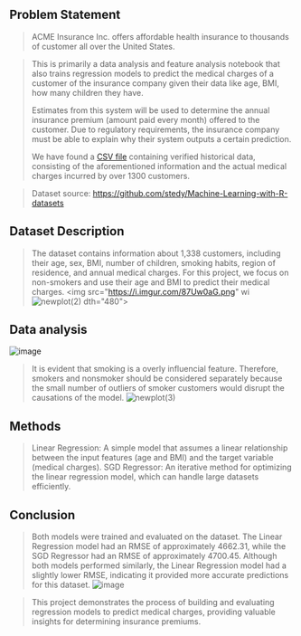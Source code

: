 ## Problem Statement

> ACME Insurance Inc. offers affordable health insurance to thousands of customer all over the United States. 

> This is primarily a data analysis and feature analysis notebook that also trains regression models to predict the medical charges of a customer of the insurance company given their data like age, BMI, how many children they have.
>
> Estimates from this system will be used to determine the annual insurance premium (amount paid every month) offered to the customer. Due to regulatory requirements, the insurance company must be able to explain why their system outputs a certain prediction.
>
> We have found a [CSV file](https://raw.githubusercontent.com/JovianML/opendatasets/master/data/medical-charges.csv) containing verified historical data, consisting of the aforementioned information and the actual medical charges incurred by over 1300 customers.

> Dataset source: https://github.com/stedy/Machine-Learning-with-R-datasets

## Dataset Description
> The dataset contains information about 1,338 customers, including their age, sex, BMI, number of children, smoking habits, region of residence, and annual medical charges. For this project, we focus on non-smokers and use their age and BMI to predict their medical charges.
<img src="https://i.imgur.com/87Uw0aG.png" wi![newplot(2)](https://github.com/user-attachments/assets/e967b4e7-4e59-4157-b1d6-49ed2712b82d)
dth="480">
## Data analysis
![image](https://github.com/user-attachments/assets/d382a289-ccae-4353-b5c5-42085f8f02d7)

> It is evident that smoking is a overly influencial feature. Therefore, smokers and nonsmoker should be considered separately because the small number of outliers of smoker customers would disrupt the causations of the model. 
![newplot(3)](https://github.com/user-attachments/assets/d24519a4-b258-4346-89f1-83013027e8c3)

## Methods
> Linear Regression: A simple model that assumes a linear relationship between the input features (age and BMI) and the target variable (medical charges).
> SGD Regressor: An iterative method for optimizing the linear regression model, which can handle large datasets efficiently.
>
## Conclusion
>Both models were trained and evaluated on the dataset. The Linear Regression model had an RMSE of approximately 4662.31, while the SGD Regressor had an RMSE of approximately 4700.45. Although both models performed similarly, the Linear Regression model had a slightly lower RMSE, indicating it provided more accurate predictions for this dataset.
![image](https://github.com/user-attachments/assets/a2c7aaa6-516d-4e52-9985-e2dfbba1b30b)

>This project demonstrates the process of building and evaluating regression models to predict medical charges, providing valuable insights for determining insurance premiums. 
